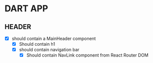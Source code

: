 # DART APP

## HEADER

* [X] should contain a MainHeader component
  * [X] Should contain h1 
  * [X] should contain navigation bar
    * [X] Should contain NavLink component from React Router DOM